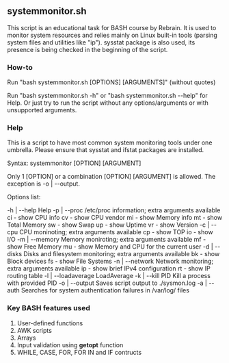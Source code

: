 ## systemmonitor.sh ##
This script is an educational task for BASH course by Rebrain. 
It is used to monitor system resources and relies mainly on Linux built-in tools (parsing system files and utilities like "ip").
sysstat package is also used, its presence is being checked in the beginning of the script.

### How-to ###
Run "bash systemmonitor.sh [OPTIONS] [ARGUMENTS]" (without quotes)

Run "bash systemmonitor.sh -h" or "bash systemmonitor.sh --help" for Help.
Or just try to run the script without any options/arguments or with unsupported arguments.


### Help ###

This is a script to have most common system monitoring tools under one umbrella.
Please ensure that sysstat and ifstat packages are installed.

Syntax: systemmonitor [OPTION] [ARGUMENT]

Only 1 [OPTION] or a combination [OPTION] [ARGUMENT] is allowed. The exception is -o | --output.

Options list:

   -h | --help        Help
   -p | --proc        /etc/proc information; extra arguments available
               ci - show CPU info
               cv - show CPU vendor
               mi - show Memory info
               mt - show Total Memory
               sw - show Swap
               up - show Uptime
               vr - show Version
   -c | --cpu         CPU moninoting; extra arguments available
               cp - show TOP
               io - show I/O
   -m | --memory      Memory moniroting; extra arguments available
               mf - show Free Memory
               mu - show Memory and CPU for the current user
   -d | --disks       Disks and filesystem monitoring; extra arguments available
               bk - show Block devices
               fs - show File Systems
   -n | --network     Network monitoring; extra arguments available
               ip - show brief IPv4 configuration
               rt - show IP routing table
   -l | --loadaverage LoadAverage
   -k | --kill PID    Kill a process with provided PID
   -o | --output      Saves script output to ./sysmon.log
   -a | --auth        Searches for system authentication failures in /var/log/ files

### Key BASH features used ###

1. User-defined functions
2. AWK scripts
3. Arrays
4. Input validation using **getopt** function
5. WHILE, CASE, FOR, FOR IN and IF contructs
